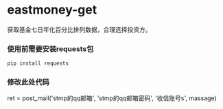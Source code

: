 # eastmoney-get
获取基金七日年化百分比排列数据，合理选择投资方。
### 使用前需要安装requests包
~~~bash
pip install requests
~~~

### 修改此处代码
ret = post_mail('stmp的qq邮箱', 'stmp的qq邮箱密码', '收信账号s', massage)
